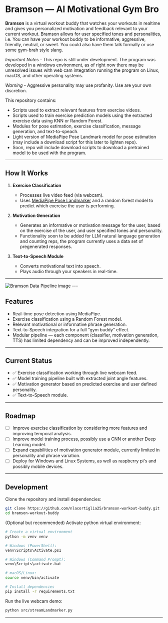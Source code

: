 # Bramson — AI Motivational Gym Bro

**Bramson** is a virtual workout buddy that watches your workouts in realtime and gives you personalized motivation and feedback relevant to your current workout.
Bramson allows for user specified tones and personalities, i.e. You can have your workout buddy to be informative, aggressive, friendly, neutral, or sweet. You could also have them talk formally or use some gym-brah style slang.

*Important Notes* - This repo is still under development. The program was developed in a windows environment, as of right now there may be unresolved issues with web cam integration running the program on Linux, macOS, and other operating systems. 

*Warning* - Aggressive personality may use profanity. Use are your own discretion.

This repository contains:
   - Scripts used to extract relevant features from exercise videos.
   - Scripts used to train exercise prediction models using the extracted exercise data using KNN or Random Forest.
   - Modules for pose estimation, exercise classification, message generation, and text-to-speach.
   - Light version of MediaPipe Pose Landmark model for pose estimation (may include a download script for this later to lighten repo).
   - Soon, repo will include download scripts to download a pretrained model to be used with the program.
---

## How It Works  
1. **Exercise Classification**  
   - Processes live video feed (via webcam).  
   - Uses [MediaPipe Pose Landmarker](https://ai.google.dev/edge/mediapipe/solutions/vision/pose_landmarker) and a random forest model to predict which exercise the user is performing.

2. **Motivation Generation**
   - Generates an informative or motivation message for the user, based on the exercise of the user, and user specified tones and personality.
   - Functionality soon to be added for LLM natural language generation and counting reps, the program currently uses a data set of pregenerated responses.

3. **Text-to-Speech Module**  
   - Converts motivational text into speech.  
   - Plays audio through your speakers in real-time.  

--- 
<picture>
  <!-- Dark mode image -->
  <source media="(prefers-color-scheme: dark)" srcset="./assets/dark-data-flow-image.png">
  <!-- Light mode image -->
  <source media="(prefers-color-scheme: light)" srcset="./assets/light-data-flow-image.png">
  <!-- Fallback image (if neither matches) -->
  <img alt="Bramson Data Pipeline image" src="dark-data-flow-image.png">
</picture>
---

## Features  

- Real-time pose detection using MediaPipe.  
- Exercise classification using a Random Forest model.  
- Relevant motivational or informative phrase generation.  
- Text-to-Speech integration for a full “gym buddy” effect.  
- Modular pipeline — each component (classifier, motivation generation, TTS) has limited dependency and can be improved independently.  

---

## Current Status  

- ✅ Exercise classification working through live webcam feed.  
- ✅ Model training pipeline built with extracted joint angle features.  
- ✅ Motivation generator based on predicted exercise and user defined personality.  
- ✅ Text-to-Speech module.  

---

## Roadmap  

- [ ] Improve exercise classification by considering more features and improving temporal analysis.
- [ ] Improve model training process, possibly use a CNN or another Deep Learning model. 
- [ ] Expand capabilities of motivation generator module, currently limited in personality and phrase variation. 
- [ ] Deploy for Windows and Linux Systems, as well as raspberry pi's and possibly mobile devices.

---

## Development  

Clone the repository and install dependencies:  

```bash
git clone https://github.com/nlacortiglia25/bramson-workout-buddy.git
cd bramson-workout-buddy
```

(Optional but recommended) Activate python virtual environment:
```bash
# Create a virtual environment
python -m venv venv

# Windows (PowerShell):
venv\Scripts\Activate.ps1

# Windows (Command Prompt):
venv\Scripts\activate.bat

# macOS/Linux:
source venv/bin/activate

# Install dependencies
pip install -r requirements.txt
```

Run the live webcam demo:  

```bash
python src/streamLandmarker.py
```

---
